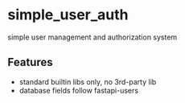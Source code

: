 # simple_user_auth
simple user management and authorization system

## Features
* standard builtin libs only, no 3rd-party lib
* database fields follow fastapi-users



